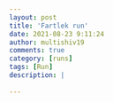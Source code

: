 ```yaml
---
layout: post
title: 'Fartlek run'
date: 2021-08-23 9:11:24
author: multishiv19
comments: true
category: [runs]
tags: [Run]
description: |
    
---
```





<div width='100%' class='strava-embed-placeholder' data-embed-type='activity' data-embed-id='5864629631'></div>
<script src='https://strava-embeds.com/embed.js'></script>
